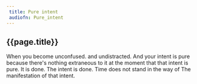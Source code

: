 ```yaml
---
 title: Pure intent
 audiofn: Pure_intent
---
```


## {{page.title}}

When you become unconfused. and undistracted. And your intent is pure
because there's nothing extraneous to it at the moment that that intent
is pure. It is done. The intent is done. Time does not stand in the way
of The manifestation of that intent.

